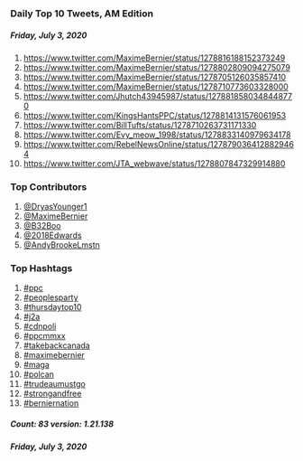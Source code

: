 ### Daily Top 10 Tweets, AM Edition
##### Friday, July 3, 2020
 1) https://www.twitter.com/MaximeBernier/status/1278816188152373249
 2) https://www.twitter.com/MaximeBernier/status/1278802809094275079
 3) https://www.twitter.com/MaximeBernier/status/1278705126035857410
 4) https://www.twitter.com/MaximeBernier/status/1278710773603328000
 5) https://www.twitter.com/Jhutch43945987/status/1278818580348448770
 6) https://www.twitter.com/KingsHantsPPC/status/1278814131576061953
 7) https://www.twitter.com/BillTufts/status/1278710263731171330
 8) https://www.twitter.com/Evy_meow_1998/status/1278833140979634178
 9) https://www.twitter.com/RebelNewsOnline/status/1278790364128829464
10) https://www.twitter.com/JTA_webwave/status/1278807847329914880

### Top Contributors
  1) [@DryasYounger1](https://www.twitter.com/DryasYounger1)
  2) [@MaximeBernier](https://www.twitter.com/MaximeBernier)
  3) [@B32Boo](https://www.twitter.com/B32Boo)
  4) [@2018Edwards](https://www.twitter.com/2018Edwards)
  5) [@AndyBrookeLmstn](https://www.twitter.com/AndyBrookeLmstn)


### Top Hashtags

  1) [#ppc](https://www.twitter.com/hashtag/ppc)
  2) [#peoplesparty](https://www.twitter.com/hashtag/peoplesparty)
  3) [#thursdaytop10](https://www.twitter.com/hashtag/thursdaytop10)
  4) [#j2a](https://www.twitter.com/hashtag/j2a)
  5) [#cdnpoli](https://www.twitter.com/hashtag/cdnpoli)
  6) [#ppcmmxx](https://www.twitter.com/hashtag/ppcmmxx)
  7) [#takebackcanada](https://www.twitter.com/hashtag/takebackcanada)
  8) [#maximebernier](https://www.twitter.com/hashtag/maximebernier)
  9) [#maga](https://www.twitter.com/hashtag/maga)
 10) [#polcan](https://www.twitter.com/hashtag/polcan)
 11) [#trudeaumustgo](https://www.twitter.com/hashtag/trudeaumustgo)
 12) [#strongandfree](https://www.twitter.com/hashtag/strongandfree)
 13) [#berniernation](https://www.twitter.com/hashtag/berniernation)

##### Count: 83	version: 1.21.138
##### Friday, July 3, 2020

